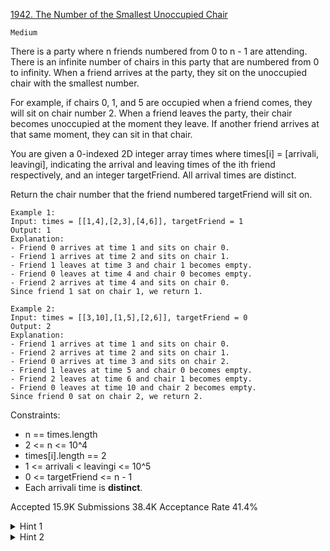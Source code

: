 [1942. The Number of the Smallest Unoccupied Chair](https://leetcode.com/problems/the-number-of-the-smallest-unoccupied-chair/)

`Medium`

There is a party where n friends numbered from 0 to n - 1 are attending. There is an infinite number of chairs in this party that are numbered from 0 to infinity. When a friend arrives at the party, they sit on the unoccupied chair with the smallest number.

For example, if chairs 0, 1, and 5 are occupied when a friend comes, they will sit on chair number 2.
When a friend leaves the party, their chair becomes unoccupied at the moment they leave. If another friend arrives at that same moment, they can sit in that chair.

You are given a 0-indexed 2D integer array times where times[i] = [arrivali, leavingi], indicating the arrival and leaving times of the ith friend respectively, and an integer targetFriend. All arrival times are distinct.

Return the chair number that the friend numbered targetFriend will sit on.

```
Example 1:
Input: times = [[1,4],[2,3],[4,6]], targetFriend = 1
Output: 1
Explanation: 
- Friend 0 arrives at time 1 and sits on chair 0.
- Friend 1 arrives at time 2 and sits on chair 1.
- Friend 1 leaves at time 3 and chair 1 becomes empty.
- Friend 0 leaves at time 4 and chair 0 becomes empty.
- Friend 2 arrives at time 4 and sits on chair 0.
Since friend 1 sat on chair 1, we return 1.

Example 2:
Input: times = [[3,10],[1,5],[2,6]], targetFriend = 0
Output: 2
Explanation: 
- Friend 1 arrives at time 1 and sits on chair 0.
- Friend 2 arrives at time 2 and sits on chair 1.
- Friend 0 arrives at time 3 and sits on chair 2.
- Friend 1 leaves at time 5 and chair 0 becomes empty.
- Friend 2 leaves at time 6 and chair 1 becomes empty.
- Friend 0 leaves at time 10 and chair 2 becomes empty.
Since friend 0 sat on chair 2, we return 2.
``` 

Constraints:

- n == times.length
- 2 <= n <= 10^4
- times[i].length == 2
- 1 <= arrivali < leavingi <= 10^5
- 0 <= targetFriend <= n - 1
- Each arrivali time is **distinct**.

Accepted
15.9K
Submissions
38.4K
Acceptance Rate
41.4%

<details>
<summary>Hint 1</summary>

Sort times by arrival time.

</details>
<details>
<summary>Hint 2</summary>

for each arrival_i find the smallest unoccupied chair and mark it as occupied until leaving_i.

</details>